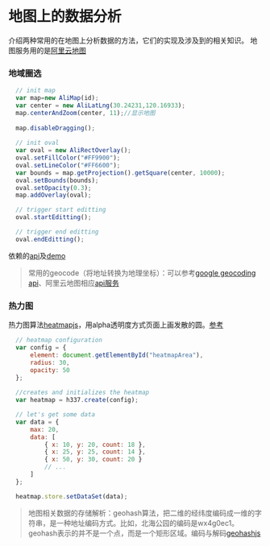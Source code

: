 # 地图上的数据分析

介绍两种常用的在地图上分析数据的方法，它们的实现及涉及到的相关知识。
地图服务用的是[阿里云地图](http://ditu.aliyun.com/jsdoc/)

### 地域圈选

```js
  // init map
  var map=new AliMap(id);
  var center = new AliLatLng(30.24231,120.16933);
  map.centerAndZoom(center, 11);//显示地图
  
  map.disableDragging();
  
  // init oval
  var oval = new AliRectOverlay();
  oval.setFillColor("#FF9900");
  oval.setLineColor("#FF6600");
  var bounds = map.getProjection().getSquare(center, 10000);
  oval.setBounds(bounds);
  oval.setOpacity(0.3);
  map.addOverlay(oval);

  // trigger start editting
  oval.startEditting();

  // trigger end editting
  oval.endEditting();
```
依赖的[api](http://ditu.aliyun.com/jsdoc/map/classes/AliRectOverlay.html)及[demo](http://ditu.aliyun.com/jsdoc/map/example/overlay/rect.html)

> 常用的geocode（将地址转换为地理坐标）：可以参考[google geocoding api](https://developers.google.com/maps/documentation/javascript/geocoding?hl=zh-cn)、阿里云地图相应[api服务](http://ditu.aliyun.com/jsdoc/map/example/geocoder/geocoding.html)


### 热力图

热力图算法[heatmapjs](http://www.patrick-wied.at/static/heatmapjs/)，用alpha透明度方式页面上画发散的圆。[参考](http://1.aisensiy.sinaapp.com/heatmapjs/)

```js
  // heatmap configuration
  var config = {
      element: document.getElementById("heatmapArea"),
      radius: 30,
      opacity: 50
  };
  
  //creates and initializes the heatmap
  var heatmap = h337.create(config);

  // let's get some data
  var data = {
      max: 20,
      data: [
          { x: 10, y: 20, count: 18 },
          { x: 25, y: 25, count: 14 },
          { x: 50, y: 30, count: 20 }
          // ...
      ]
  };

  heatmap.store.setDataSet(data);
```
> 地图相关数据的存储解析：geohash算法，把二维的经纬度编码成一维的字符串，是一种地址编码方式。比如，北海公园的编码是wx4g0ec1。geohash表示的并不是一个点，而是一个矩形区域。编码与解码[geohashjs](https://github.com/davetroy/geohash-js/blob/master/geohash.js)

